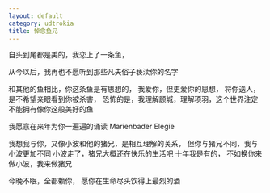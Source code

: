 ```yaml
---
layout: default
category: udtrokia
title: 悼念鱼兄
---
```


自头到尾都是美的，我恋上了一条鱼，

从今以后，我再也不愿听到那些凡夫俗子亵渎你的名字

和其他的鱼相比，你这条鱼是有思想的，
我爱你，但更爱你的思想，
将你送人，是不希望亲眼看到你被杀害，
恐怖的是，我理解顾城，理解项羽，这个世界注定不能拥有像你这般美好的鱼

我愿意在来年为你一遍遍的诵读 Marienbader Elegie

我想我与你，又像小波和他的猪兄，是相互理解的关系，
但你与猪兄不同，我与小波更加不同
小波走了，猪兄大概还在快乐的生活吧
十年我是有的，
不如换你来做小波，我来做猪兄

今晚不眠，全都赖你，
愿你在生命尽头饮得上最烈的酒

